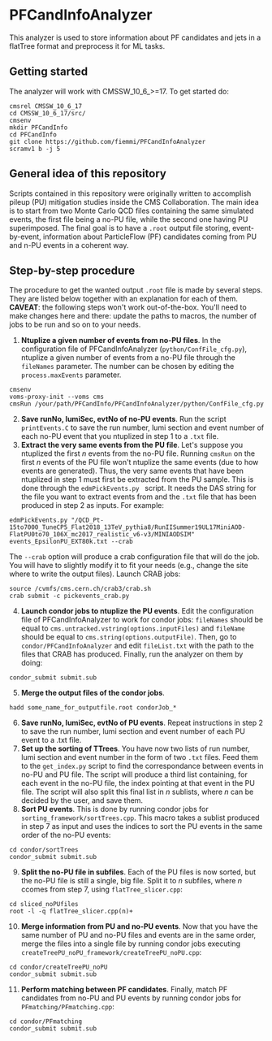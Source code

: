 # PFCandInfoAnalyzer
This analyzer is used to store information about PF candidates and jets in a flatTree format and preprocess it for ML tasks.

## Getting started
The analyzer will work with CMSSW_10_6_>=17. To get started do:

```shell
cmsrel CMSSW_10_6_17
cd CMSSW_10_6_17/src/
cmsenv
mkdir PFCandInfo
cd PFCandInfo
git clone https://github.com/fiemmi/PFCandInfoAnalyzer
scramv1 b -j 5
```
## General idea of this repository
Scripts contained in this repository were originally written to accomplish pileup (PU) mitigation studies inside the CMS Collaboration. The main idea is to start from two Monte Carlo QCD files containing the same simulated events, the first file being a no-PU file, while the second one having PU superimposed. The final goal is to have a `.root` output file storing, event-by-event, information about ParticleFlow (PF) candidates coming from PU and n-PU events in a coherent way.

## Step-by-step procedure
The procedure to get the wanted output `.root` file is made by several steps. They are listed below together with an explanation for each of them.
**CAVEAT**: the following steps won't work out-of-the-box. You'll need to make changes here and there: update the paths to macros, the number of jobs to be run and so on to your needs.

1. **Ntuplize a given number of events from no-PU files**. In the configuration file of PFCandInfoAnalyzer (`python/ConfFile_cfg.py`), ntuplize a given number of events from a no-PU file through the `fileNames` parameter. The number can be chosen by editing the `process.maxEvents` parameter.
```
cmsenv
voms-proxy-init --voms cms
cmsRun /your/path/PFCandInfo/PFCandInfoAnalyzer/python/ConfFile_cfg.py
```
2. **Save runNo, lumiSec, evtNo of no-PU events**. Run the script `printEvents.C` to save the run number, lumi section and event number of each no-PU event that you ntuplized in step 1 to a `.txt` file. 
3. **Extract the very same events from the PU file**. Let's suppose you ntuplized the first *n* events from the no-PU file. Running `cmsRun` on the first *n* events of the PU file won't ntuplize the same events (due to how events are generated). Thus, the very same events that have been ntuplized in step 1 must first be extracted from the PU sample. This is done through the `edmPickEvents.py ` script. It needs the DAS string for the file you want to extract events from and the `.txt` file that has been produced in step 2 as inputs. For example:
```
edmPickEvents.py "/QCD_Pt-15to7000_TuneCP5_Flat2018_13TeV_pythia8/RunIISummer19UL17MiniAOD-FlatPU0to70_106X_mc2017_realistic_v6-v3/MINIAODSIM" events_EpsilonPU_EXT80k.txt --crab
```
The `--crab` option will produce a crab configuration file that will do the job. You will have to slightly modify it to fit your needs (e.g., change the site where to write the output files). Launch CRAB jobs:
```
source /cvmfs/cms.cern.ch/crab3/crab.sh
crab submit -c pickevents_crab.py
```
4. **Launch condor jobs to ntuplize the PU events**. Edit the configuration file of PFCandInfoAnalyzer to work for condor jobs: `fileNames` should be equal to `cms.untracked.vstring(options.inputFiles)` and `fileName` should be equal to `cms.string(options.outputFile)`. Then, go to `condor/PFCandInfoAnalyzer` and edit `fileList.txt` with the path to the files that CRAB has produced. Finally, run the analyzer on them by doing:
```
condor_submit submit.sub
```
5. **Merge the output files of the condor jobs**.
```
hadd some_name_for_outputfile.root condorJob_*
```
6. **Save runNo, lumiSec, evtNo of PU events**. Repeat instructions in step 2 to save the run number, lumi section and event number of each PU event to a .txt file.
7. **Set up the sorting of TTrees**. You have now two lists of run number, lumi section and event number in the form of two `.txt` files. Feed them to the `get_index.py` script to find the correspondance between events in no-PU and PU file. The script will produce a third list containing, for each event in the no-PU file, the index pointing at that event in the PU file. The script will also split this final list in *n* sublists, where *n* can be decided by the user, and save them.
8. **Sort PU events**. This is done by running condor jobs for `sorting_framework/sortTrees.cpp`. This macro takes a sublist produced in step 7 as input and uses the indices to sort the PU events in the same order of the no-PU events:
```
cd condor/sortTrees
condor_submit submit.sub
```
9. **Split the no-PU file in subfiles**. Each of the PU files is now sorted, but the no-PU file is still a single, big file. Split it to *n* subfiles, where *n* ccomes from step 7, using `flatTree_slicer.cpp`:
```
cd sliced_noPUfiles
root -l -q flatTree_slicer.cpp(n)+
```
10. **Merge information from PU and no-PU events**. Now that you have the same number of PU and no-PU files and events are in the same order, merge the files into a single file by running condor jobs executing `createTreePU_noPU_framework/createTreePU_noPU.cpp`:
```
cd condor/createTreePU_noPU
condor_submit submit.sub
```
11. **Perform matching between PF candidates**. Finally, match PF candidates from no-PU and PU events by running condor jobs for `PFmatching/PFmatching.cpp`:
```
cd condor/PFmatching
condor_submit submit.sub
```

